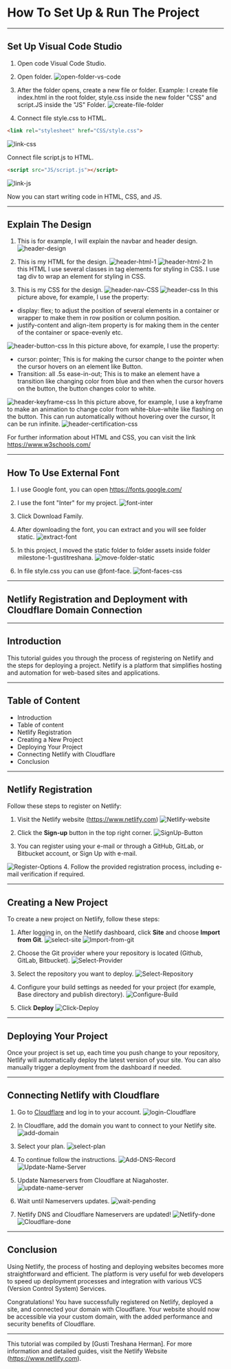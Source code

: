 # How To Set Up & Run The Project

---

## Set Up Visual Code Studio

1. Open code Visual Code Studio.

2. Open folder.
![open-folder-vs-code](assets/image/open-folder-vscode.png)

3. After the folder opens, create a new file or folder. Example: I create file index.html in the root folder, style.css inside the new folder "CSS" and script.JS inside the "JS" Folder.
![create-file-folder](assets/image/create-new-file-folder.png)

4. Connect file style.css to HTML.

```HTML
<link rel="stylesheet" href="CSS/style.css">
```

![link-css](assets/image/link-css.png)

Connect file script.js to HTML.

```HTML
<script src="JS/script.js"></script>
```

![link-js](assets/image/link-js.png)

Now you can start writing code in HTML, CSS, and JS.

---

## Explain The Design

1. This is for example, I will explain the navbar and header design.
![header-design](assets/image/header-design.png)

2. This is my HTML for the design.
![header-html-1](assets/image/header-html-1.png)
![header-html-2](assets/image/header-html-2.png)
In this HTML I use several classes in tag elements for styling in CSS. I use tag div to wrap an element for styling in CSS.

3. This is my CSS for the design.
![header-nav-CSS](assets/image/header-nav-css.png)
![header-css](assets/image/header-css.png)
In this picture above, for example, I use the property:

* display: flex; to adjust the position of several elements in a container or wrapper to make them in row position or column position.
* justify-content and align-item property is for making them in the center of the container or space-evenly etc.
  
![header-button-css](assets/image/header-button-css.png)
In this picture above, for example, I use the property:

* cursor: pointer; This is for making the cursor change to the pointer when the cursor hovers on an element like Button.
* Transition: all .5s ease-in-out; This is to make an element have a transition like changing color from blue and then when the cursor hovers on the button, the button changes color to white.
  
![header-keyframe-css](assets/image/keyframe-header-css.png)
In this picture above, for example, I use a keyframe to make an animation to change color from white-blue-white like flashing on the button. This can run automatically without hovering over the cursor, It can be run infinite.
![header-certification-css](assets/image/header-certification-css.png)

For further information about HTML and CSS, you can visit the link <https://www.w3schools.com/>

---

## How To Use External Font

1. I use Google font, you can open <https://fonts.google.com/>

2. I use the font "Inter" for my project.
![font-inter](assets/image/font-inter.png)

3. Click Download Family.

4. After downloading the font, you can extract and you will see folder static.
![extract-font](assets/image/extract-font.png)

5. In this project, I moved the static folder to folder assets inside folder milestone-1-gustitreshana.
![move-folder-static](assets/image/move-folder-static.png)

6. In file style.css you can use @font-face.
![font-faces-css](assets/image/fontface-css.png)

---

## Netlify Registration and Deployment with Cloudflare Domain Connection

---

## Introduction

This tutorial guides you through the process of registering on Netlify and the steps for deploying a project. Netlify is a platform that simplifies hosting and automation for web-based sites and applications.

---

## Table of Content

* Introduction
* Table of content
* Netlify Registration
* Creating a New Project
* Deploying Your Project
* Connecting Netlify with Cloudflare
* Conclusion

---

## Netlify Registration

Follow these steps to register on Netlify:

1. Visit the Netlify website (<https://www.netlify.com>)
![Netlify-website](assets/image/web-netlify.png)

2. Click the **Sign-up** button in the top right corner.
![SignUp-Button](assets/image/SignUp-Button.png)

3. You can register using your e-mail or through a GitHub, GitLab, or Bitbucket account, or Sign Up with e-mail.

![Register-Options](assets/image/Register-options.png)
4. Follow the provided registration process, including e-mail verification if required.

---

## Creating a New Project

To create a new project on Netlify, follow these steps:

1. After logging in, on the Netlify dashboard, click **Site** and choose **Import from Git**.
![select-site](assets/image/Select-site.png)
![Import-from-git](assets/image/Select-import-from-git.png)

2. Choose the Git provider where your repository is located (Github, GitLab, Bitbucket).
![Select-Provider](assets/image/select-provider.png)

3. Select the repository you want to deploy.
![Select-Repository](assets/image/Select-repository.png)

4. Configure your build settings as needed for your project (for example, Base directory and publish directory).
![Configure-Build](assets/image/Configure-Build.png)

5. Click **Deploy**
![Click-Deploy](assets/image/Click-Deploy.png)

---

## Deploying Your Project

Once your project is set up, each time you push change to your repository, Netlify will automatically deploy the latest version of your site. You can also manually trigger a deployment from the dashboard if needed.

---

## Connecting Netlify with Cloudflare

1. Go to [Cloudflare](https://www.cloudflare.com/) and log in to your account.
![login-Cloudflare](assets/image/Login-Cloudflare.png)

2. In Cloudflare, add the domain you want to connect to your Netlify site.
![add-domain](assets/image/add-domain.png)

3. Select your plan.
![select-plan](/assets/image/select-plan.png)

4. To continue follow the instructions.
![Add-DNS-Record](assets/image/DNS-Record.png)
![Update-Name-Server](assets/image/Change-Name-server.png)

5. Update Nameservers from Cloudflare at Niagahoster.
![update-name-server](assets/image/Update-Name-Server-Niagahoster.png)

6. Wait until Nameservers updates.
![wait-pending](assets/image/Wait-Update-Server.png)

7. Netlify DNS and Cloudflare Nameservers are updated!
![Netlify-done](assets/image/Netlify-done.png)
![Cloudflare-done](assets/image/Cloudflare-Done.png)

---

## Conclusion

Using Netlify, the process of hosting and deploying websites becomes more straightforward and efficient. The platform is very useful for web developers to speed up deployment processes and integration with various VCS (Version Control System) Services.

Congratulations! You have successfully registered on Netlify, deployed a site, and connected your domain with Cloudflare. Your website should now be accessible via your custom domain, with the added performance and security benefits of Cloudflare.

---

This tutorial was compiled by [Gusti Treshana Herman]. For more information and detailed guides, visit the Netlify Website (<https://www.netlify.com>).

